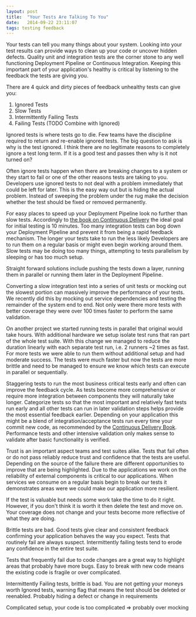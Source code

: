 ```yaml
---
layout: post
title:  "Your Tests Are Talking To You"
date:   2014-09-22 23:11:07
tags: testing feedback
---
```


Your tests can tell you many things about your system. Looking into your test
results can provide ways to clean up your code or uncover hidden defects.
Quality unit and integration tests are the corner stone to any well functioning
Deployment Pipeline or Continuous Integration. Keeping this important part of
your application's healthy is critical by listening to the feedback the tests
are giving you.

There are 4 quick and dirty pieces of feedback unhealthy tests can give you:

1. Ignored Tests
2. Slow Tests
3. Intermittently Failing Tests
4. Failing Tests (TODO Combine with Ignored)

Ignored tests is where tests go to die. Few teams have the discipline required
to return and re-enable ignored tests. The big question to ask is why is the
test ignored. I think there are no legitimate reasons to completely ignore a
test long term. If it is a good test and passes then why is it not turned on?

Often ignore tests happen when there are breaking changes to a system or they
start to fail or one of the other reasons tests are taking to you. Developers
use ignored tests to not deal with a problem immediately that could be left for
later. This is the easy way out but is hiding the actual problem. Instead of
sweeping the problem under the rug make the decision whether the test should be
fixed or removed permanently.

For easy places to speed up your Deployment Pipeline look no further than slow
tests. Accordingly to [the book on Continuous Delivery][cd] the ideal goal for
initial testing is 10 minutes. Too many integration tests can bog down your
Deployment Pipeline and prevent it from being a rapid feedback mechanism. The
longer your tests take to run the less likely Developers are to run them on a
regular basis or might even begin working around them. Slow tests may be doing
too many things, attempting to tests parallelism by sleeping or has too much
setup.

Straight forward solutions include pushing the tests down a layer, running them
in parallel or running them later in the Deployment Pipeline.

Converting a slow integration test into a series of unit tests or mocking out
the slowest portion can massively improve the performance of your tests. We
recently did this by mocking out service dependencies and testing the remainder
of the system end to end. Not only were there more tests with better coverage
they were over 100 times faster to perform the same validation.

On another project we started running tests in parallel that original would
take hours. With additional hardware we setup isolate test runs that ran part
of the whole test suite. With this change we managed to reduce the duration
linearly with each separate test run, i.e. 2 runners ~2 times as fast. For
more tests we were able to run them without additional setup and had moderate
success. The tests were much faster but now the tests are more brittle and need
to be managed to ensure we know which tests can execute in parallel or
sequentially.

Staggering tests to run the most business critical tests early and often can
improve the feedback cycle. As tests become more comprehensive or require more
integration between components they will naturally take longer. Categorize
tests so that the most important and relatively fast tests run early and all
other tests can run in later validation steps helps provide the most essential
feedback earlier. Depending on your application this might be a blend of
integration/acceptance tests run every time your commit new code, as
recommended by the [Continuous Delivery Book][cd]. Performance tests and other
intensive validation only makes sense to validate after basic functionality is
verified.

Trust is an important aspect teams and test suites alike. Tests that fail often
or do not pass reliably reduce trust and confidence that the tests are useful.
Depending on the source of the failure there are different opportunities to
improve that are being highlighted. Due to the applications we work on the
reliability of external components is critical to our applications. When
services we consume on a regular basis begin to break our tests it demonstrates
areas were we could make our application more resilient.

If the test is valuable but needs some work take the time to do it right.
However, if you don't think it is worth it then delete the test and move on.
Your coverage does not change and your tests become more reflective of what
they are doing.

Brittle tests are bad. Good tests give clear and consistent feedback confirming
your application behaves the way you expect. Tests that routinely fail are
always suspect. Intermittently failing tests tend to erode any confidence in
the entire test suite.

Tests that frequently fail due to code changes are
a great way to highlight areas that probably have more bugs. Easy to break with
new code means the existing code is fragile or over complicated.

Intermittently Failing tests, brittle is bad. You are not getting your moneys worth
Ignored tests, warning flag that means the test should be deleted or reenabled. Probably hiding a defect or change in requirements

Complicated setup, your code is too complicated => probably over mocking

[cd]: http://www.amazon.com/Continuous-Delivery-Deployment-Automation-Addison-Wesley-ebook/dp/B003YMNVC0/